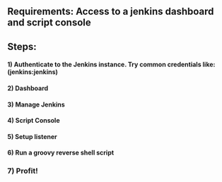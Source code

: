 ## Requirements: Access to a jenkins dashboard and script console

## Steps:

#### 1) Authenticate to the Jenkins instance. Try common credentials like: (jenkins:jenkins)

#### 2) Dashboard

#### 3) Manage Jenkins

#### 4) Script Console

#### 5) Setup listener

#### 6) Run a groovy reverse shell script

### 7) Profit!
